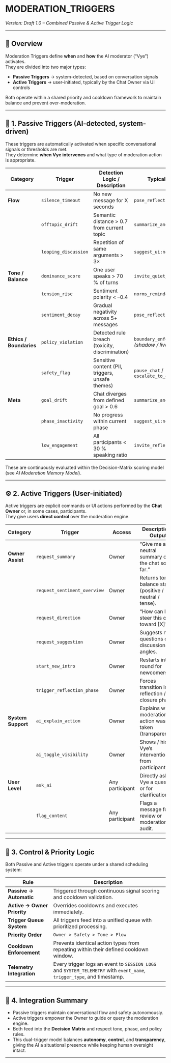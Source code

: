# MODERATION_TRIGGERS  
_Version: Draft 1.0 – Combined Passive & Active Trigger Logic_

---

## 🧩 Overview
Moderation Triggers define **when** and **how** the AI moderator (“Vye”) activates.  
They are divided into two major types:

- **Passive Triggers** → system-detected, based on conversation signals  
- **Active Triggers** → user-initiated, typically by the Chat Owner via UI controls  

Both operate within a shared priority and cooldown framework to maintain balance and prevent over-moderation.

---

## 🧠 1. Passive Triggers (AI-detected, system-driven)

These triggers are automatically activated when specific conversational signals or thresholds are met.  
They determine **when Vye intervenes** and what type of moderation action is appropriate.

| Category | Trigger | Detection Logic / Description | Typical Action |
|-----------|----------|-------------------------------|----------------|
| **Flow** | `silence_timeout` | No new message for X seconds | `pose_reflective_question` |
| | `offtopic_drift` | Semantic distance > 0.7 from current topic | `summarize_and_refocus` |
| | `looping_discussion` | Repetition of same arguments > 3× | `suggest_ui:new_angle` |
| **Tone / Balance** | `dominance_score` | One user speaks > 70 % of turns | `invite_quiet_user` |
| | `tension_rise` | Sentiment polarity < –0.4 | `norms_reminder` |
| | `sentiment_decay` | Gradual negativity across 5+ messages | `pose_reflective_question` |
| **Ethics / Boundaries** | `policy_violation` | Detected rule breach (toxicity, discrimination) | `boundary_enforcement` *(shadow / live)* |
| | `safety_flag` | Sensitive content (PII, triggers, unsafe themes) | `pause_chat` / `escalate_to_owner` |
| **Meta** | `goal_drift` | Chat diverges from defined goal > 0.6 | `summarize_and_refocus` |
| | `phase_inactivity` | No progress within current phase | `suggest_ui:next_phase` |
| | `low_engagement` | All participants < 30 % speaking ratio | `invite_reflection` |

These are continuously evaluated within the Decision-Matrix scoring model (see *AI Moderation Memory Model*).

---

## ⚙️ 2. Active Triggers (User-initiated)

Active triggers are explicit commands or UI actions performed by the **Chat Owner** or, in some cases, participants.  
They give users **direct control** over the moderation engine.

| Category | Trigger | Access | Description / Output |
|-----------|----------|---------|----------------------|
| **Owner Assist** | `request_summary` | Owner | “Give me a neutral summary of the chat so far.” |
| | `request_sentiment_overview` | Owner | Returns tone & balance status (positive / neutral / tense). |
| | `request_direction` | Owner | “How can I steer this chat toward [X]?” |
| | `request_suggestion` | Owner | Suggests next questions or discussion angles. |
| | `start_new_intro` | Owner | Restarts intro round for newcomers. |
| | `trigger_reflection_phase` | Owner | Forces transition into reflection / closure phase. |
| **System Support** | `ai_explain_action` | Owner | Explains why a moderation action was taken (transparency). |
| | `ai_toggle_visibility` | Owner | Shows / hides Vye’s interventions from participants. |
| **User Level** | `ask_ai` | Any participant | Directly ask Vye a question or for clarification. |
| | `flag_content` | Any participant | Flags a message for review or moderation audit. |

---

## 🔁 3. Control & Priority Logic

Both Passive and Active triggers operate under a shared scheduling system:

| Rule | Description |
|------|--------------|
| **Passive → Automatic** | Triggered through continuous signal scoring and cooldown validation. |
| **Active → Owner Priority** | Overrides cooldowns and executes immediately. |
| **Trigger Queue System** | All triggers feed into a unified queue with prioritized processing. |
| **Priority Order** | `Owner > Safety > Tone > Flow` |
| **Cooldown Enforcement** | Prevents identical action types from repeating within their defined cooldown window. |
| **Telemetry Integration** | Every trigger logs an event to `SESSION_LOGS` and `SYSTEM_TELEMETRY` with `event_name`, `trigger_type`, and timestamp. |

---

## 🧩 4. Integration Summary
- Passive triggers maintain conversational flow and safety autonomously.  
- Active triggers empower the Owner to guide or query the moderation engine.  
- Both feed into the **Decision Matrix** and respect tone, phase, and policy rules.  
- This dual-trigger model balances **autonomy**, **control**, and **transparency**, giving the AI a situational presence while keeping human oversight intact.

---
